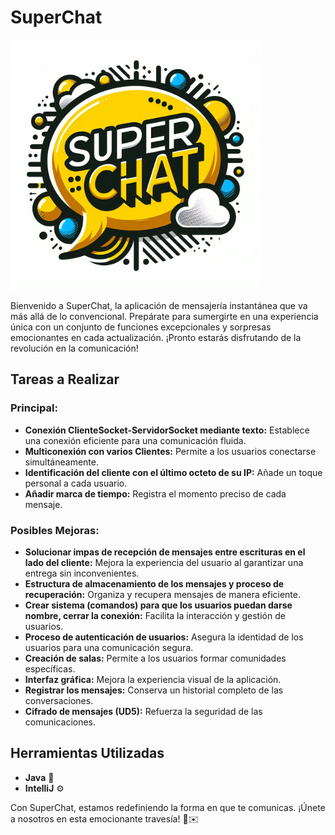 # SuperChat

<img src="Imagen/SuperChat.jpg" alt="SuperChat" width="400" height="400">


Bienvenido a SuperChat, la aplicación de mensajería instantánea que va más allá de lo convencional. Prepárate para sumergirte
en una experiencia única con un conjunto de funciones excepcionales y sorpresas emocionantes en cada actualización.
¡Pronto estarás disfrutando de la revolución en la comunicación!

## Tareas a Realizar

### Principal:
- **Conexión ClienteSocket-ServidorSocket mediante texto:** Establece una conexión eficiente para una comunicación fluida.
- **Multiconexión con varios Clientes:** Permite a los usuarios conectarse simultáneamente.
- **Identificación del cliente con el último octeto de su IP:** Añade un toque personal a cada usuario.
- **Añadir marca de tiempo:** Registra el momento preciso de cada mensaje.

### Posibles Mejoras:
- **Solucionar impas de recepción de mensajes entre escrituras en el lado del cliente:** Mejora la experiencia del usuario al garantizar una entrega sin inconvenientes.
- **Estructura de almacenamiento de los mensajes y proceso de recuperación:** Organiza y recupera mensajes de manera eficiente.
- **Crear sistema (comandos) para que los usuarios puedan darse nombre, cerrar la conexión:** Facilita la interacción y gestión de usuarios.
- **Proceso de autenticación de usuarios:** Asegura la identidad de los usuarios para una comunicación segura.
- **Creación de salas:** Permite a los usuarios formar comunidades específicas.
- **Interfaz gráfica:** Mejora la experiencia visual de la aplicación.
- **Registrar los mensajes:** Conserva un historial completo de las conversaciones.
- **Cifrado de mensajes (UD5):** Refuerza la seguridad de las comunicaciones.

## Herramientas Utilizadas

- **Java** 🚀
- **IntelliJ** ⚙️

Con SuperChat, estamos redefiniendo la forma en que te comunicas. ¡Únete a nosotros en esta emocionante travesía! 🚀✉️
